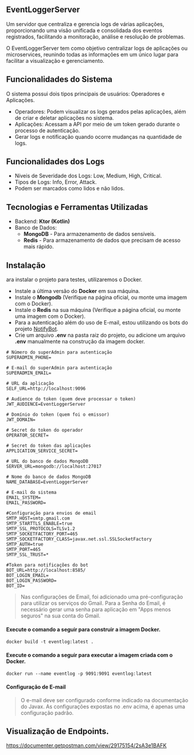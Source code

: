 ## EventLoggerServer
Um servidor que centraliza e gerencia logs de várias aplicações, proporcionando uma visão unificada e consolidada dos eventos registrados, facilitando a monitoração, análise e resolução de problemas.

O EventLoggerServer tem como objetivo centralizar logs de aplicações ou microservices, reunindo todas as informações em um único lugar para facilitar a visualização e gerenciamento.

## Funcionalidades do Sistema
O sistema possui dois tipos principais de usuários: Operadores e Aplicações.
- Operadores: Podem visualizar os logs gerados pelas aplicações, além de criar e deletar aplicações no sistema.
- Aplicações: Acessam a API por meio de um token gerado durante o processo de autenticação.
- Gerar logs e notificação quando ocorre mudanças na quantidade de logs.

## Funcionalidades dos Logs
- Níveis de Severidade dos Logs: Low, Medium, High, Critical.
- Tipos de Logs: Info, Error, Attack.
- Podem ser marcados como lidos e não lidos.

## Tecnologias e Ferramentas Utilizadas

- Backend: **Ktor (Kotlin)**
- Banco de Dados:
    - **MongoDB** - Para armazenamento de dados sensíveis.
    - **Redis** - Para armazenamento de dados que precisam de acesso mais rápido.

## Instalação
ara instalar o projeto para testes, utilizaremos o Docker.

- Instale a última versão do **Docker** em sua máquina.
- Instale o **Mongodb** (Verifique na página oficial, ou monte uma imagem com o Docker).
- Instale o **Redis** na sua máquina (Verifique a página oficial, ou monte uma imagem com o Docker).
- Para a autenticação além do uso de E-mail, estou utilizando os bots do projeto [NotifyBot](https://github.com/sanisamoj/NotifyBot).
- Crie um arquivo **.env** na pasta raiz do projeto, ou adicione um arquivo **.env** manualmente na construção da imagem docker.

```.env
# Número do superAdmin para autenticação
SUPERADMIN_PHONE=

# E-mail do superAdmin para autenticação
SUPERADMIN_EMAIL=

# URL da aplicação
SELF_URL=http://localhost:9096

# Audience do token (quem deve processar o token)
JWT_AUDIENCE=EventLoggerServer

# Domínio do token (quem foi o emissor)
JWT_DOMAIN=

# Secret do token do operador
OPERATOR_SECRET=

# Secret do token das aplicações
APPLICATION_SERVICE_SECRET=

# URL do banco de dados MongoDB
SERVER_URL=mongodb://localhost:27017

# Nome do banco de dados MongoDB
NAME_DATABASE=EventLoggerServer

# E-mail do sistema
EMAIL_SYSTEM=
EMAIL_PASSWORD=

#Configuração para envios de email
SMTP_HOST=smtp.gmail.com
SMTP_STARTTLS_ENABLE=true
SMTP_SSL_PROTOCOLS=TLSv1.2
SMTP_SOCKETFACTORY_PORT=465
SMTP_SOCKETFACTORY_CLASS=javax.net.ssl.SSLSocketFactory
SMTP_AUTH=true
SMTP_PORT=465
SMTP_SSL_TRUST=*

#Token para notificações do bot
BOT_URL=http://localhost:8585/
BOT_LOGIN_EMAIL=
BOT_LOGIN_PASSWORD=
BOT_ID=
```
> Nas configurações de Email, foi adicionado uma pré-configuração para utilizar os serviços do Gmail. Para a Senha do Email, é necessário gerar uma senha para aplicação em "Apps menos seguros" na sua conta do Gmail.

#### Execute o comando a seguir para construir a imagem Docker.

    docker build -t eventlog:latest .

#### Execute o comando a seguir para executar a imagem criada com o Docker.

    docker run --name eventlog -p 9091:9091 eventlog:latest

#### Configuração de E-mail

> O e-mail deve ser configurado conforme indicado na documentação do Javax. As configurações expostas no .env acima, é apenas uma configuração padrão.

## Visualização de Endpoints.
https://documenter.getpostman.com/view/29175154/2sA3e1BAFK

